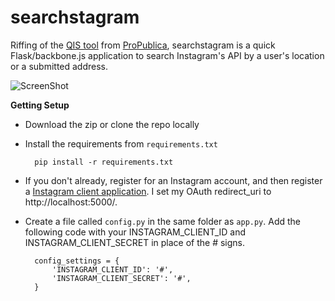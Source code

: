 searchstagram
=============

Riffing of the [QIS tool](https://github.com/propublica/qis) from [ProPublica](http://www.propublica.org/nerds/item/a-super-simple-tool-to-search-instagram-by-time-and-location), searchstagram is a quick Flask/backbone.js application to search Instagram's API by a user's location or a submitted address.

![ScreenShot](https://raw.github.com/chrislkeller/searchstagram/master/static/images/screenshot.png)

**Getting Setup**

* Download the zip or clone the repo locally

* Install the requirements from ```requirements.txt```

        pip install -r requirements.txt

* If you don't already, register for an Instagram account, and then register a [Instagram client application](http://instagram.com/developer/clients/register/). I set my OAuth redirect_uri to http://localhost:5000/.

* Create a file called ```config.py``` in the same folder as ```app.py```. Add the following code with your INSTAGRAM_CLIENT_ID and INSTAGRAM_CLIENT_SECRET in place of the # signs.

        config_settings = {
            'INSTAGRAM_CLIENT_ID': '#',
            'INSTAGRAM_CLIENT_SECRET': '#',
        }
